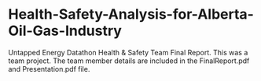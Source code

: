 # Health-Safety-Analysis-for-Alberta-Oil-Gas-Industry
Untapped Energy Datathon Health &amp; Safety Team Final Report.
This was a team project. The team member details are included in the FinalReport.pdf and Presentation.pdf file. 
 
